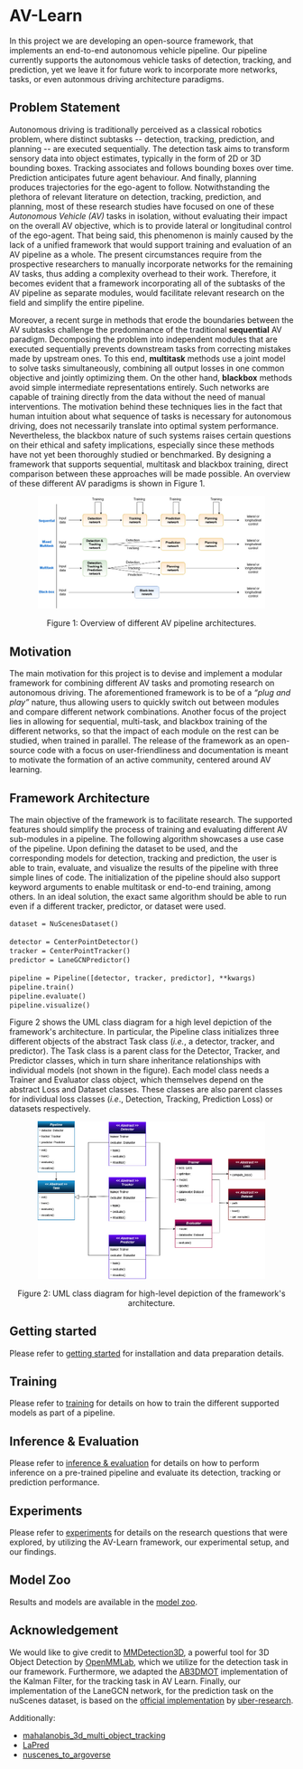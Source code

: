 # AV-Learn
In this project we are developing an open-source framework, that implements an end-to-end autonomous vehicle pipeline. Our pipeline currently supports the autonomous vehicle tasks of detection, tracking, and prediction, yet we leave it for future work to incorporate more networks, tasks, or even autonmous driving architecture paradigms.

## Problem Statement
Autonomous driving is traditionally perceived as a classical robotics problem, where distinct subtasks -- detection, tracking, prediction, and planning -- are executed sequentially. The detection task aims to transform sensory data into object estimates, typically in the form of 2D or 3D bounding boxes. Tracking associates and follows bounding boxes over time. Prediction anticipates future agent behaviour. And finally, planning produces trajectories for the ego-agent to follow. Notwithstanding the plethora of relevant literature on detection, tracking, prediction, and planning, most of these research studies have focused on one of these *Autonomous Vehicle (AV)* tasks in isolation, without evaluating their impact on the overall AV objective, which is to provide lateral or longitudinal control of the ego-agent. That being said, this phenomenon is mainly caused by the lack of a unified framework that would support training and evaluation of an AV pipeline as a whole. The present circumstances require from the prospective researchers to manually incorporate networks for the remaining AV tasks, thus adding a complexity overhead to their work. Therefore, it becomes evident that a framework incorporating all of the subtasks of the AV pipeline as separate modules, would facilitate relevant research on the field and simplify the entire pipeline.

Moreover, a recent surge in methods that erode the boundaries between the AV subtasks challenge the predominance of the traditional **sequential** AV paradigm. Decomposing the problem into independent modules that are executed sequentially prevents downstream tasks from correcting mistakes made by upstream ones. To this end, **multitask** methods use a joint model to solve tasks simultaneously, combining all output losses in one common objective and jointly optimizing them. On the other hand, **blackbox** methods avoid simple intermediate representations entirely. Such networks are capable of training directly from the data without the need of manual interventions. The motivation behind these techniques lies in the fact that human intuition about what sequence of tasks is necessary for autonomous driving, does not necessarily translate into optimal system performance. Nevertheless, the blackbox nature of such systems raises certain questions on their ethical and safety implications, especially since these methods have not yet been thoroughly studied or benchmarked. By designing a framework that supports sequential, multitask and blackbox training, direct comparison between these approaches will be made possible. An overview of these different AV paradigms is shown in Figure 1.


<p align="center">
<img src="docs\resources\pipeline_architectures.jpg" width="80%" alt="pipeline architectures overview">
</p>
<p align="center">Figure 1: Overview of different AV pipeline architectures.</p>


## Motivation
The main motivation for this project is to devise and implement a modular framework for combining different AV tasks and promoting research on autonomous driving. The aforementioned framework is to be of a *“plug and play”* nature, thus allowing users to quickly switch out between modules and compare different network combinations. Another focus of the project lies in allowing for sequential, multi-task, and blackbox training of the different networks, so that the impact of each module on the rest can be studied, when trained in parallel. The release of the framework as an open-source code with a focus on user-friendliness and documentation is meant to motivate the formation of an active community, centered around AV learning.

## Framework Architecture
<Replace with actual code instead of pseudocode>
The main objective of the framework is to facilitate research. The supported features should simplify the process of training and evaluating different AV sub-modules in a pipeline. The following algorithm showcases a use case of the pipeline. Upon defining the dataset to be used, and the corresponding models for detection, tracking and prediction, the user is able to train, evaluate, and visualize the results of the pipeline with three simple lines of code.  The initialization of the pipeline should also support keyword arguments to enable multitask or end-to-end training, among others. In an ideal solution, the exact same algorithm should be able to run even if a different tracker, predictor, or dataset were used. 

```
dataset = NuScenesDataset()

detector = CenterPointDetector()
tracker = CenterPointTracker()
predictor = LaneGCNPredictor()

pipeline = Pipeline([detector, tracker, predictor], **kwargs)
pipeline.train()
pipeline.evaluate()
pipeline.visualize()
```

Figure 2 shows the UML class diagram for a high level depiction of the framework's architecture. In particular, the Pipeline class initializes three different objects of the abstract Task class (*i.e.*, a detector, tracker, and predictor). The Task class is a parent class for the Detector, Tracker, and Predictor classes, which in turn share inheritance relationships with individual models (not shown in the figure). Each model class needs a Trainer and Evaluator class object, which themselves depend on the abstract Loss and Dataset classes. These classes are also parent classes for individual loss classes (*i.e*., Detection, Tracking, Prediction Loss) or datasets respectively.

<p align="center">
    <img src="docs\resources\Class_Diagram.jpg" width="80%" alt="UML class diagram">
</p>
<p align="center">Figure 2: UML class diagram for high-level depiction of the framework's architecture.</p>


## Getting started
Please refer to [getting started](docs/getting_started.md) for installation and data preparation details.

## Training
Please refer to [training](docs/training.md) for details on how to train the different supported models as part of a pipeline.

## Inference & Evaluation
Please refer to [inference & evaluation](docs/inference.md) for details on how to perform inference on a pre-trained pipeline and evaluate its detection, tracking or prediction performance.

## Experiments
Please refer to [experiments](docs/experiments.md) for details on the research questions that were explored, by utilizing the AV-Learn framework, our experimental setup, and our findings.

## Model Zoo
Results and models are available in the [model zoo](docs/model_zoo.md).

## Acknowledgement
We would like to give credit to [MMDetection3D](https://github.com/open-mmlab/mmdetection3d), a powerful tool for 3D Object Detection by [
OpenMMLab](https://github.com/open-mmlab), which we utilize for the detection task in our framework. Furthermore, we adapted the [AB3DMOT](https://github.com/xinshuoweng/AB3DMOT) implementation of the Kalman Filter, for the tracking task in AV Learn. Finally, our implementation of the LaneGCN network, for the prediction task on the nuScenes dataset, is based on the [official implementation](https://github.com/uber-research/LaneGCN) by [uber-research](https://github.com/uber-research).

Additionally:
- [mahalanobis_3d_multi_object_tracking](https://github.com/eddyhkchiu/mahalanobis_3d_multi_object_tracking)
- [LaPred](https://github.com/bdokim/LaPred)
- [nuscenes_to_argoverse](https://github.com/bhavya01/nuscenes_to_argoverse)
